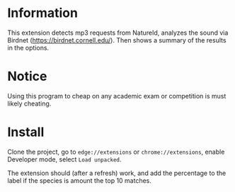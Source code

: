 # Information

This extension detects mp3 requests from NatureId, analyzes the sound via Birdnet (https://birdnet.cornell.edu/).
Then shows a summary of the results in the options.

# Notice

Using this program to cheap on any academic exam or competition is must likely cheating.

# Install

Clone the project, go to `edge://extensions` or `chrome://extensions`, enable Developer mode, select `Load unpacked`.

The extension should (after a refresh) work, and add the percentage to the label if the species is amount the top 10 matches.
